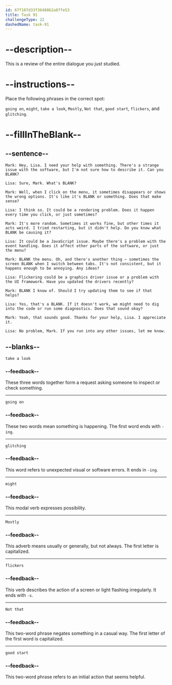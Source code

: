 ```yaml
---
id: 67f107d33f3648862a8ffe53
title: Task 91
challengeType: 22
dashedName: task-91
---
```


<!-- REVIEW -->

# --description--

This is a review of the entire dialogue you just studied.

# --instructions--

Place the following phrases in the correct spot:

`going on`, `might`, `take a look`, `Mostly`, `Not that`, `good start`, `flickers`, and `glitching`.

# --fillInTheBlank--

## --sentence--

`Mark: Hey, Lisa. I need your help with something. There's a strange issue with the software, but I'm not sure how to describe it. Can you BLANK?`

`Lisa: Sure, Mark. What's BLANK?`

`Mark: Well, when I click on the menu, it sometimes disappears or shows the wrong options. It's like it's BLANK or something. Does that make sense?`

`Lisa: I think so. It could be a rendering problem. Does it happen every time you click, or just sometimes?`

`Mark: It's more random. Sometimes it works fine, but other times it acts weird. I tried restarting, but it didn't help. Do you know what BLANK be causing it?`

`Lisa: It could be a JavaScript issue. Maybe there's a problem with the event handling. Does it affect other parts of the software, or just the menu?`

`Mark: BLANK the menu. Oh, and there's another thing — sometimes the screen BLANK when I switch between tabs. It's not consistent, but it happens enough to be annoying. Any ideas?`

`Lisa: Flickering could be a graphics driver issue or a problem with the UI framework. Have you updated the drivers recently?`

`Mark: BLANK I know of. Should I try updating them to see if that helps?`

`Lisa: Yes, that's a BLANK. If it doesn't work, we might need to dig into the code or run some diagnostics. Does that sound okay?`

`Mark: Yeah, that sounds good. Thanks for your help, Lisa. I appreciate it.`

`Lisa: No problem, Mark. If you run into any other issues, let me know.`

## --blanks--

`take a look`

### --feedback--

These three words together form a request asking someone to inspect or check something.

---

`going on`

### --feedback--

These two words mean something is happening. The first word ends with `-ing`.

---

`glitching`

### --feedback--

This word refers to unexpected visual or software errors. It ends in `-ing`.

---

`might`

### --feedback--

This modal verb expresses possibility.

---

`Mostly`

### --feedback--

This adverb means usually or generally, but not always. The first letter is capitalized.

---

`flickers`

### --feedback--

This verb describes the action of a screen or light flashing irregularly. It ends with `-s`.

---

`Not that`

### --feedback--

This two-word phrase negates something in a casual way. The first letter of the first word is capitalized.

---

`good start`

### --feedback--

This two-word phrase refers to an initial action that seems helpful.
